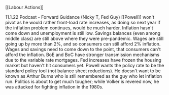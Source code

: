 [[Labour Actions]]

11.1.22 Podcast - Forward Guidance (Nicky T, Fed Guy)
[[Powell]] won't pivot as he would rather front-load rate increases, as doing so next year if the inflation problem continues, would be much harder. Inflation hasn't come down and unemployment is still low. Savings balances (even among middle class) are still above where they were pre-pandemic. Wages are still going up by more than 2%, and so consumers can still afford 2% inflation. Wages and savings need to come down to the point, that consumers can't afford the inflation. BoE and BoC have stronger transmission mechanisms due to the variable rate mortgages. Fed increases have frozen the housing market but haven't hit consumers yet. 
Powell wants the policy rate to be the standard policy tool (not balance sheet reductions). He doesn't want to be known as Arthur Burns who is still remembered as the guy who let inflation run. Politics is about to get much tougher; while Volker is revered now, he was attacked for fighting inflation in the 1980s.
